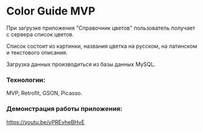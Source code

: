# Color Guide MVP
При загрузке приложения "Справочник цветов" пользователь получает с сервера список цветов.

Список состоит из картинки, названия цветка на русском,
на латинском и текстового описания.

Загрузка данных производиться из базы данных MySQL.

### Технологии:
MVP, Retrofit, GSON, Picasso.

### Демонстрация работы приложения:
https://youtu.be/yPREvheBHvE